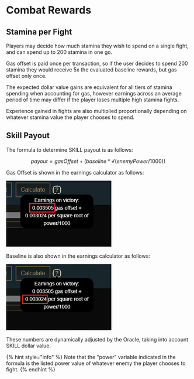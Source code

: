 # Combat Rewards

## Stamina per Fight

Players may decide how much stamina they wish to spend on a single fight, and can spend up to 200 stamina in one go.

Gas offset is paid once per transaction, so if the user decides to spend 200 stamina they would receive 5x the evaluated baseline rewards, but gas offset only once.

The expected dollar value gains are equivalent for all tiers of stamina spending when accounting for gas, however earnings across an average period of time may differ if the player loses multiple high stamina fights.

Experience gained in fights are also multiplied proportionally depending on whatever stamina value the player chooses to spend.

## Skill Payout

The formula to determine SKILL payout is as follows:

$$
payout = gasOffset + (baseline * √(enemyPower/1000))
$$

Gas Offset is shown in the earnings calculator as follows:

![Taken August 1, 2021](../../.gitbook/assets/payout-calc-offset.png)

Baseline is also shown in the earnings calculator as follows:

![Taken August 1, 2021](../../.gitbook/assets/payout-calc-baseline.png)

These numbers are dynamically adjusted by the Oracle, taking into account SKILL dollar value.

{% hint style="info" %}
Note that the "power" variable indicated in the formula is the listed power value of whatever enemy the player chooses to fight.
{% endhint %}

